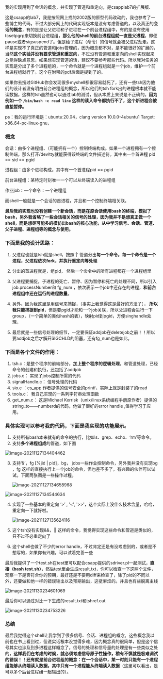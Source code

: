 我的实现用到了会话的概念，并实现了管道和重定向，是csapplab7的扩展版.

这是csapp的lab7，我是按照网上找的2002版的原型代码改动的，我也参考了一些博主的代码，不过大部分网上的代码实现版本是没有考虑管道的，以及真正的**会话的概念**，有的是是让父进程和子进程在一个前台进程组中，有的是没有使用tcsetpgrp来切换前台进程组，**那么他的shell的前台进程组就一直是父进程**，即便pause或者sigsuspend了。但是给子进程（命令）的信号就会被父进程劫走。这样是实现不了真正的管道和jobs管理的，因为概念都不对，是不能很好的扩展的，当然**这个实验并没有要求管道和重定向**，不过没有管道和重定向的shell实现起来总觉得缺点意思，如果想实现管道的话，建议不要参考那些代码。所以我对任务的实现是分出了多个进程组的，一个命令就是一个进程组就是一个job，维护一个前台进程组就行了。这个在附带的pdf后面是提到了的。

如果你去搜过GitHub你会发现很多myshell都很容易就死了，还有一些tsh因为他们的设计者没有明白前台进程组的概念，所以他们的tsh fork出的进程根本就不能读数据，这样的tsh虽然也可以通过lab的测试，但从本质上来说是不正确的。**因为例如一个 `/bin/bash -c read line` 这样的读入命令都执行不了，这个新进程会被直接暂停。**

ps：我的运行环境是：ubuntu:20.04，clang version 10.0.0-4ubuntu1 Target: x86_64-pc-linux-gnu，

### 概念

会话：由多个进程组、（可能拥有一个）控制终端构成。如果一个进程拥有一个控制终端，那么打开/dev/tty就能获得该终端的文件描述符。其中由一个首进程 pid == sid == pgid

进程组：由多个进程构成，其中有一个首进程pid == pgid

前台进程组：某特定时刻唯一一个可以从终端读入的进程组

作业job：一个命令：一个进程组

而shell一般就是一个会话的首进程，并且和一个控制终端相关联。

**最后我的实现也没有创建一个新会话，而是在原会话使用bash的终端，模拟了bash，另外我省略了一些会话相关的信号的处理，因为我并不是想真正做一个shell，而是想尽可能多的模仿出bash的核心功能，从中学习信号、会话、管道、父子进程、进程组等的概念与使用。**

### 下面是我的设计思路：

1. 父进程也就是tsh就是shell，按照'|' 管道分出**每一个命令，每一个命令是一个进程，父进程依次fork，并执行重定向等处理**
2. 分出的首进程就是，组pid， 然后一个命令中的所有进程都在一个进程组里
3. 父进程要捕捉，子进程的死亡、暂停、因为暂停和死亡的处理不同，所以引入job.processNumber和 fg_num ，依次表示一个job中还存在的进程，**和前台进程组中还在运行的进程数量**。

4. 另外，因为我这里是用信号来捕捉，（事实上我觉得这是最好的方法了）， **所以我只能捕捉到pid**，但是要pgid才能和一个job关联，所以父进程会进行一下group，（一个简单的类似hash的表），映射pid到pgid，方便singhandle处理。

5. 最后就是一些信号处理的细节，一定要保证addjob在deletejob之前！！所以要addjob之后才解开SIGCHLD的阻塞，还有fg_num也是如此。

   

### 下面是各个文件的作用：

1. tsh.c：是整个程序的前端部分，**加上整个程序的逻辑处理**，和管道处理，已经命令的创建和执行，还包括了addjob
2. jobs.c： 实现了jobs控制所需的代码
3. signalHandle.c： 信号处理的代码
4. sio.c ：cs_app 作者提供的信号安全的printf，实际上就是封装了的read
5. tools.c： 我自己实现的一系列字符串处理函数
6. get_num.c： 这是Michael Kerrisk（unix/linux系统编程手册原作者）提供的string_to——numberd的代码，他做了很好的error handle ,值得学习于应用。



### 具体实现可以参考我的代码，下面是我实现的功能展示。

1. 支持所有bash本来就有的命令的执行，比如ls、grep、echo、‘rm’等命令。
2. 支持**多个进程组成**的管道，如下图

![image-20211127134404462](https://gitee.com/wzjia/picturetwo/raw/master/img/202111271425181.png)

3. 支持‘&’，fg [%jid | pid]，bg， jobs一些作业控制命令，另外我并没有实现bg ，fg 这样的直接执行上一个job的命令，但也差不多了，有兴趣的伙伴可以试试。下面两张图是一些操作过程。

   ![image-20211127134658968](https://gitee.com/wzjia/picturetwo/raw/master/img/202111271425182.png)

![image-20211127134544634](https://gitee.com/wzjia/picturetwo/raw/master/img/202111271425183.png)

4. 实现了一些基本的重定向 ‘>’ , '<', '>>'，这个实际上没什么技术含量，哈哈，重定向一下就好啦。

   ![image-20211127135624116](https://gitee.com/wzjia/picturetwo/raw/master/img/202111271425184.png)

5. 这个tsh没有实现&&，|| 这样的命令，我觉得实现这些命令和管道是类似的，只不过不必重定向了

5. 这个shell也做了不少的error handle，不过肯定还是有没考虑到的，或者是不想写的，如果你有兴趣，可以试着完善一些

最后我提供了一个test.sh在test里可以配合csapp提供的sdriver.pl一起测试，**直接（bash test.sh）**，然后test里会生成result.txt，你可以检查一下这两个文件，观察一下是否符合你的预期，最好还是不要用diff来检查了，除了pid的不同以外，还要做和他一样的错误输出以及预期输出，这挺麻烦的。并且也有些脱离主线

![image-20211130234601069](https://gitee.com/wzjia/picturetwo/raw/master/img/202111302352250.png)

最后你可以通过对比一下生成的result.txt和tshref.out

![image-20211130234753226](https://gitee.com/wzjia/picturetwo/raw/master/img/202111302352260.png)

### 总结

最后我觉得这个shell让我学到了很多信号、会话、进程组的概念，这些概念我以前也在书上看到过，但说实话根本没觉得多难，因为概念真的很简单，但是这个信号其实也涉及到多进程这样概念了，信号的处理和信号量的处理是有一些类似之处的，**这样我们在考虑的时候，就必须考虑信号原子性操作，稍有不慎就是极难调试的错误！！**还有就是前台进程组的概念：在一个会话中，某一时刻**只能有一个进程组能够从终端读入数据，其中只有一个进程能从终端读入数据**（这里可以看出，是可以多个后台进程组一起输出的）。